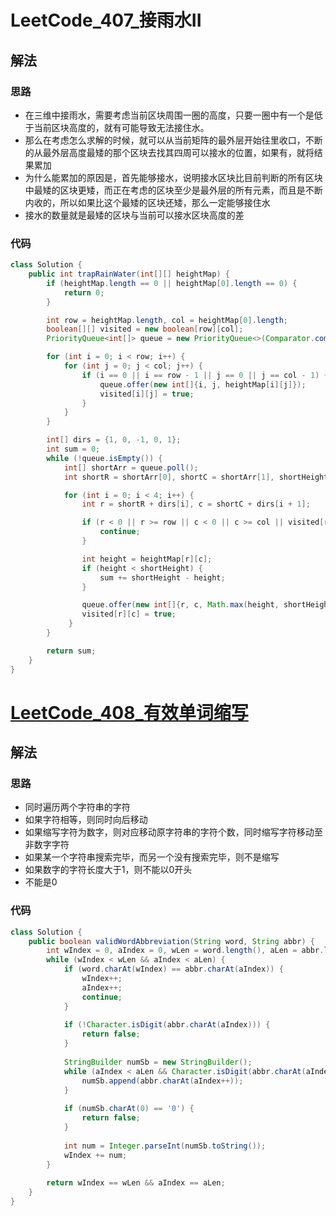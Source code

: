 # LeetCode_407_接雨水II
## 解法
### 思路
- 在三维中接雨水，需要考虑当前区块周围一圈的高度，只要一圈中有一个是低于当前区块高度的，就有可能导致无法接住水。
- 那么在考虑怎么求解的时候，就可以从当前矩阵的最外层开始往里收口，不断的从最外层高度最矮的那个区块去找其四周可以接水的位置，如果有，就将结果累加
- 为什么能累加的原因是，首先能够接水，说明接水区块比目前判断的所有区块中最矮的区块更矮，而正在考虑的区块至少是最外层的所有元素，而且是不断内收的，所以如果比这个最矮的区块还矮，那么一定能够接住水
- 接水的数量就是最矮的区块与当前可以接水区块高度的差
### 代码
```java
class Solution {
    public int trapRainWater(int[][] heightMap) {
        if (heightMap.length == 0 || heightMap[0].length == 0) {
            return 0;
        }

        int row = heightMap.length, col = heightMap[0].length;
        boolean[][] visited = new boolean[row][col];
        PriorityQueue<int[]> queue = new PriorityQueue<>(Comparator.comparingInt(x -> x[2]));

        for (int i = 0; i < row; i++) {
            for (int j = 0; j < col; j++) {
                if (i == 0 || i == row - 1 || j == 0 || j == col - 1) {
                    queue.offer(new int[]{i, j, heightMap[i][j]});
                    visited[i][j] = true;
                }
            }
        }

        int[] dirs = {1, 0, -1, 0, 1};
        int sum = 0;
        while (!queue.isEmpty()) {
            int[] shortArr = queue.poll();
            int shortR = shortArr[0], shortC = shortArr[1], shortHeight = shortArr[2];

            for (int i = 0; i < 4; i++) {
                int r = shortR + dirs[i], c = shortC + dirs[i + 1];

                if (r < 0 || r >= row || c < 0 || c >= col || visited[r][c]) {
                    continue;
                }

                int height = heightMap[r][c];
                if (height < shortHeight) {
                    sum += shortHeight - height;
                }

                queue.offer(new int[]{r, c, Math.max(height, shortHeight)});
                visited[r][c] = true;
             }
        }

        return sum;
    }
}
```
# [LeetCode_408_有效单词缩写](https://leetcode-cn.com/problems/valid-word-abbreviation/)
## 解法
### 思路
- 同时遍历两个字符串的字符
- 如果字符相等，则同时向后移动
- 如果缩写字符为数字，则对应移动原字符串的字符个数，同时缩写字符移动至非数字字符
- 如果某一个字符串搜索完毕，而另一个没有搜索完毕，则不是缩写
- 如果数字的字符长度大于1，则不能以0开头
- 不能是0
### 代码
```java
class Solution {
    public boolean validWordAbbreviation(String word, String abbr) {
        int wIndex = 0, aIndex = 0, wLen = word.length(), aLen = abbr.length();
        while (wIndex < wLen && aIndex < aLen) {
            if (word.charAt(wIndex) == abbr.charAt(aIndex)) {
                wIndex++;
                aIndex++;
                continue;
            }
            
            if (!Character.isDigit(abbr.charAt(aIndex))) {
                return false;
            }
            
            StringBuilder numSb = new StringBuilder();
            while (aIndex < aLen && Character.isDigit(abbr.charAt(aIndex))) {
                numSb.append(abbr.charAt(aIndex++));
            }
            
            if (numSb.charAt(0) == '0') {
                return false;
            }
            
            int num = Integer.parseInt(numSb.toString());
            wIndex += num;
        }
        
        return wIndex == wLen && aIndex == aLen;
    }
}
```